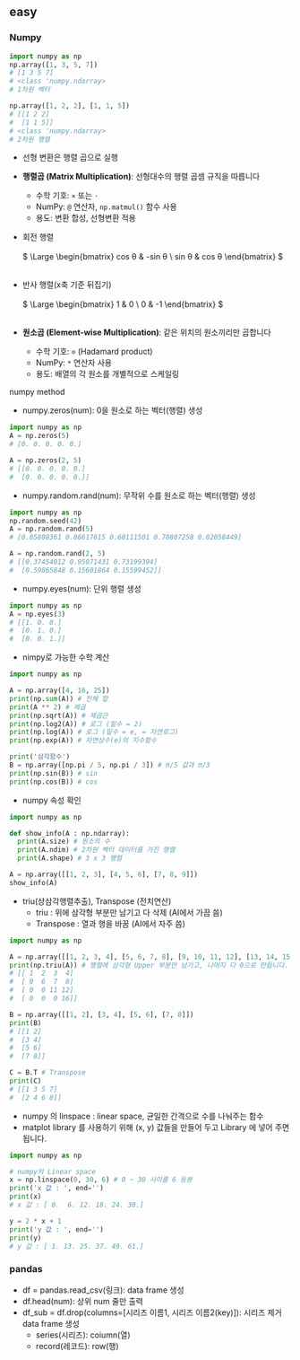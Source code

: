 ## easy
### Numpy
```python
import numpy as np
np.array([1, 3, 5, 7])
# [1 3 5 7]
# <class 'numpy.ndarray>
# 1차원 벡터

np.array([1, 2, 2], [1, 1, 5])
# [[1 2 2]
#  [1 1 5]]
# <class 'numpy.ndarray>
# 2차원 행렬
```
- 선형 변환은 행렬 곱으로 실행

- **행렬곱 (Matrix Multiplication)**: 선형대수의 행렬 곱셈 규칙을 따릅니다
  - 수학 기호: `×` 또는 `·`
  - NumPy: `@` 연산자, `np.matmul()` 함수 사용
  - 용도: 변환 합성, 선형변환 적용

- 회전 행렬
<br><br>
$
\Large
\begin{bmatrix}
cos θ & -sin θ \\
sin θ & cos θ
\end{bmatrix}
$<br><br>

- 반사 행렬(x축 기준 뒤집기)
<br><br>
$
\Large
\begin{bmatrix}
1 & 0 \\
0 & -1
\end{bmatrix}
$<br><br>

- **원소곱 (Element-wise Multiplication)**: 같은 위치의 원소끼리만 곱합니다
  - 수학 기호: `⊙` (Hadamard product)
  - NumPy: `*` 연산자 사용
  - 용도: 배열의 각 원소를 개별적으로 스케일링

numpy method
- numpy.zeros(num): 0을 원소로 하는 벡터(행렬) 생성

```python
import numpy as np
A = np.zeros(5)
# [0. 0. 0. 0. 0.]

A = np.zeros(2, 5)
# [[0. 0. 0. 0. 0.]
#  [0. 0. 0. 0. 0.]]
```

- numpy.random.rand(num): 무작위 수를 원소로 하는 벡터(행렬) 생성

```python
import numpy as np
np.random.seed(42)
A = np.random.rand(5)
# [0.05808361 0.86617615 0.60111501 0.70807258 0.02058449]

A = np.random.rand(2, 5)
# [[0.37454012 0.95071431 0.73199394]
#  [0.59865848 0.15601864 0.15599452]]
```

- numpy.eyes(num): 단위 행렬 생성

```python
import numpy as np
A = np.eyes(3)
# [[1. 0. 0.]
#  [0. 1. 0.]
#  [0. 0. 1.]]
```

- nimpy로 가능한 수학 계산
```python
import numpy as np

A = np.array([4, 16, 25])
print(np.sum(A)) # 전체 합
print(A ** 2) # 제곱
print(np.sqrt(A)) # 제곱근
print(np.log2(A)) # 로그 (밑수 = 2)
print(np.log(A)) # 로그 (밑수 = e, = 자연로그)
print(np.exp(A)) # 자연상수(e)의 지수함수

print('삼각함수')
B = np.array([np.pi / 5, np.pi / 3]) # π/5 값과 π/3
print(np.sin(B)) # sin
print(np.cos(B)) # cos
```

- numpy 속성 확인
```python
import numpy as np

def show_info(A : np.ndarray):
  print(A.size) # 원소의 수
  print(A.ndim) # 2차원 벡터 데이터를 가진 행렬
  print(A.shape) # 3 x 3 행렬

A = np.array([[1, 2, 3], [4, 5, 6], [7, 8, 9]])
show_info(A)
```

- triu(상삼각행렬추출), Transpose (전치연산)
  - triu : 위에 삼각형 부분만 남기고 다 삭제 (AI에서 가끔 씀)
  - Transpose : 열과 행을 바꿈 (AI에서 자주 씀)
```python
import numpy as np

A = np.array([[1, 2, 3, 4], [5, 6, 7, 8], [9, 10, 11, 12], [13, 14, 15, 16]])
print(np.triu(A)) # 행렬에 삼각형 Upper 부분만 남기고, 나머지 다 0으로 만듭니다.
# [[ 1  2  3  4]
#  [ 0  6  7  8]
#  [ 0  0 11 12]
#  [ 0  0  0 16]]

B = np.array([[1, 2], [3, 4], [5, 6], [7, 8]])
print(B)
# [[1 2]
#  [3 4]
#  [5 6]
#  [7 8]]

C = B.T # Transpose
print(C)
# [[1 3 5 7]
#  [2 4 6 8]]
```

- numpy 의 linspace : linear space, 균일한 간격으로 수를 나눠주는 함수
- matplot library 를 사용하기 위해 (x, y) 값들을 만들어 두고 Library 에 넣어 주면 됩니다.
```python
import numpy as np

# numpy의 Linear space
x = np.linspace(0, 30, 6) # 0 ~ 30 사이를 6 등분
print('x 값 : ', end='')
print(x)
# x 값 : [ 0.  6. 12. 18. 24. 30.]

y = 2 * x + 1
print('y 값 : ', end='')
print(y)
# y 값 : [ 1. 13. 25. 37. 49. 61.]
```

### pandas
- df = pandas.read_csv(링크): data frame 생성
- df.head(num): 상위 num 줄만 출력
- df_sub = df.drop(columns=[시리즈 이름1, 시리즈 이름2(key)]): 시리즈 제거 data frame 생성
  - series(시리즈): coiumn(열)
  - record(레코드): row(행)
